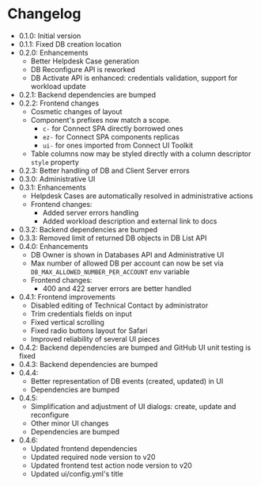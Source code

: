 # Changelog

* 0.1.0: Initial version
* 0.1.1: Fixed DB creation location
* 0.2.0: Enhancements
  * Better Helpdesk Case generation
  * DB Reconfigure API is reworked
  * DB Activate API is enhanced: credentials validation, support for workload update
* 0.2.1: Backend dependencies are bumped
* 0.2.2: Frontend changes
  * Cosmetic changes of layout
  * Component's prefixes now match a scope. 
    * `c-` for Connect SPA directly borrowed ones
    * `ez-` for Connect SPA components replicas
    * `ui-` for ones imported from Connect UI Toolkit
  * Table columns now may be styled directly with a column descriptor `style` property
* 0.2.3: Better handling of DB and Client Server errors
* 0.3.0: Administrative UI
* 0.3.1: Enhancements
  * Helpdesk Cases are automatically resolved in administrative actions
  * Frontend changes:
    * Added server errors handling
    * Added workload description and external link to docs
* 0.3.2: Backend dependencies are bumped
* 0.3.3: Removed limit of returned DB objects in DB List API
* 0.4.0: Enhancements
  * DB Owner is shown in Databases API and Administrative UI
  * Max number of allowed DB per account can now be set via `DB_MAX_ALLOWED_NUMBER_PER_ACCOUNT` env variable 
  * Frontend changes:
    * 400 and 422 server errors are better handled
* 0.4.1: Frontend improvements
  * Disabled editing of Technical Contact by administrator
  * Trim credentials fields on input
  * Fixed vertical scrolling
  * Fixed radio buttons layout for Safari
  * Improved reliability of several UI pieces
* 0.4.2: Backend dependencies are bumped and GitHub UI unit testing is fixed
* 0.4.3: Backend dependencies are bumped
* 0.4.4:
  * Better representation of DB events (created, updated) in UI
  * Dependencies are bumped
* 0.4.5:
  * Simplification and adjustment of UI dialogs: create, update and reconfigure
  * Other minor UI changes
  * Dependencies are bumped
* 0.4.6:
  * Updated frontend dependencies
  * Updated required node version to v20
  * Updated frontend test action node version to v20
  * Updated ui/config.yml's title

